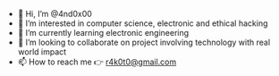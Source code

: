 - 👋 Hi, I’m @4nd0x00
- 👀 I’m interested in computer science, electronic and ethical hacking
- 🌱 I’m currently learning electronic engineering
- 💞️ I’m looking to collaborate on project involving technology with real world impact
- 📫 How to reach me 👉 r4k0t0@gmail.com

<!---
4nd0x00/4nd0x00 is a ✨ special ✨ repository because its `README.md` (this file) appears on your GitHub profile.
You can click the Preview link to take a look at your changes.
--->
